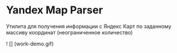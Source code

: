 # Yandex Map Parser
Утилита для получения информации с Яндекс Карт по заданному массиву координат (неограниченное количество)

! [] (work-demo.gif)
